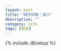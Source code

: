 ```yaml
---
layout: post
title: "城市印象：丽江"
description: ""
category: life
tags: [足迹]
---
```

{% include JB/setup %}

